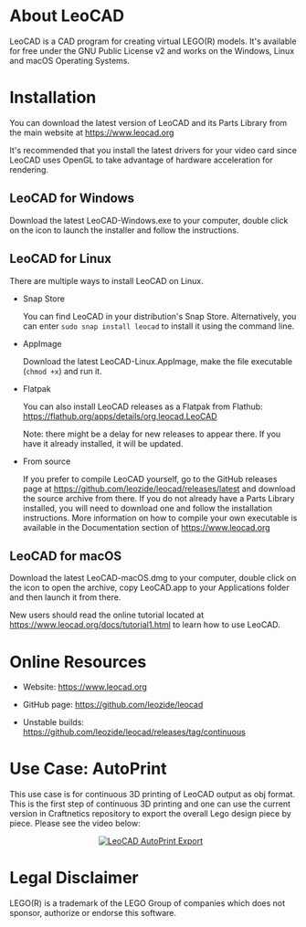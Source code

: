 # About LeoCAD

LeoCAD is a CAD program for creating virtual LEGO(R) models. It's available
for free under the GNU Public License v2 and works on the Windows, Linux
and macOS Operating Systems.


# Installation

You can download the latest version of LeoCAD and its Parts Library from
the main website at https://www.leocad.org

It's recommended that you install the latest drivers for your video card
since LeoCAD uses OpenGL to take advantage of hardware acceleration for
rendering.

## LeoCAD for Windows

  Download the latest LeoCAD-Windows.exe to your computer, double click on
  the icon to launch the installer and follow the instructions.

## LeoCAD for Linux

There are multiple ways to install LeoCAD on Linux.

* Snap Store
  
  You can find LeoCAD in your distribution's Snap Store. Alternatively, you
  can enter `sudo snap install leocad` to install it using the command line.

* AppImage

  Download the latest LeoCAD-Linux.AppImage, make the file executable
  (`chmod +x`) and run it.

* Flatpak

  You can also install LeoCAD releases as a Flatpak from Flathub:
    https://flathub.org/apps/details/org.leocad.LeoCAD

  Note: there might be a delay for new releases to appear there. If
  you have it already installed, it will be updated.

* From source

  If you prefer to compile LeoCAD yourself, go to the GitHub releases page
  at https://github.com/leozide/leocad/releases/latest and download the
  source archive from there. If you do not already have a Parts Library
  installed, you will need to download one and follow the installation
  instructions. More information on how to compile your own executable is
  available in the Documentation section of https://www.leocad.org

## LeoCAD for macOS

  Download the latest LeoCAD-macOS.dmg to your computer, double click on
  the icon to open the archive, copy LeoCAD.app to your Applications folder
  and then launch it from there.

New users should read the online tutorial located at
https://www.leocad.org/docs/tutorial1.html to learn how to use LeoCAD.


# Online Resources

- Website:
  https://www.leocad.org

- GitHub page:
  https://github.com/leozide/leocad

- Unstable builds:
  https://github.com/leozide/leocad/releases/tag/continuous

# Use Case: AutoPrint
This use case is for continuous 3D printing of LeoCAD output as obj format. This is the first step of continuous 3D printing and one can use the current version in Craftnetics repository to export the overall Lego design piece by piece. Please see the video below:

<p align="center">
  <a href="https://www.youtube.com/embed/DyD8s7upo6U">
  <img src="./LeoCAD_AutoPrint.gif"
     alt="LeoCAD AutoPrint Export"
     style="float: center; margin-right: 10px;" />
  </a>
</p> 

# Legal Disclaimer

LEGO(R) is a trademark of the LEGO Group of companies which does not sponsor,
authorize or endorse this software.
